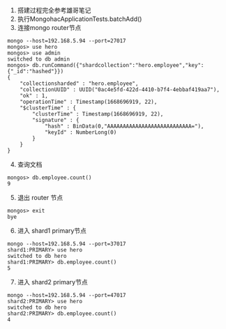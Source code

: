 1. 搭建过程完全参考雄哥笔记
2. 执行MongohacApplicationTests.batchAdd()
3. 连接mongo router节点 
```shell
mongo --host=192.168.5.94 --port=27017
mongos> use hero
mongos> use admin
switched to db admin
mongos> db.runCommand({"shardcollection":"hero.employee","key":{"_id":"hashed"}})
{
	"collectionsharded" : "hero.employee",
	"collectionUUID" : UUID("0ac4e5fd-422d-4410-b7f4-4ebbaf419aa7"),
	"ok" : 1,
	"operationTime" : Timestamp(1668696919, 22),
	"$clusterTime" : {
		"clusterTime" : Timestamp(1668696919, 22),
		"signature" : {
			"hash" : BinData(0,"AAAAAAAAAAAAAAAAAAAAAAAAAAA="),
			"keyId" : NumberLong(0)
		}
	}
}
```
4. 查询文档  
```shell
mongos> db.employee.count()
9
```
5. 退出 router 节点
```shell
mongos> exit
bye
```
6. 进入 shard1 primary节点
```shell
mongo --host=192.168.5.94 --port=37017
shard1:PRIMARY> use hero
switched to db hero
shard1:PRIMARY> db.employee.count()
5
```

7. 进入 shard2 primary节点
```shell
mongo --host=192.168.5.94 --port=47017
shard2:PRIMARY> use hero
switched to db hero
shard2:PRIMARY> db.employee.count()
4
```